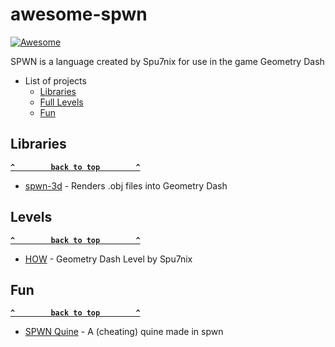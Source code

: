 # awesome-spwn
[![Awesome](https://awesome.re/badge.svg)](https://awesome.re)

SPWN is a language created by Spu7nix for use in the game Geometry Dash

- List of projects
  - [Libraries](#libraries)
  - [Full Levels](#levels)
  - [Fun](#fun)

## Libraries 

**[`^        back to top        ^`](#)**

- [spwn-3d](https://github.com/patrickbies/spwn-3d) - Renders .obj files into Geometry Dash

## Levels

**[`^        back to top        ^`](#)**

- [HOW](https://github.com/Spu7Nix/HOW-sources) - Geometry Dash Level by Spu7nix

## Fun

**[`^        back to top        ^`](#)**

- [SPWN Quine](https://gist.github.com/NalinPlad/694846ccc3d0362dc838bad654d37a30) - A (cheating) quine made in spwn
